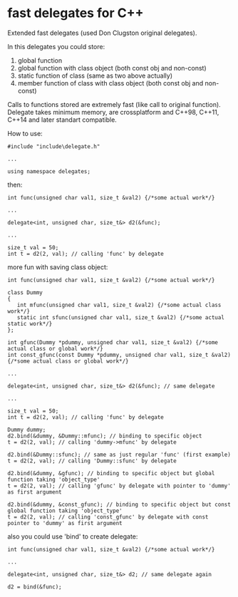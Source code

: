 # fast delegates for C++

Extended fast delegates (used Don Clugston original delegates).

In this delegates you could store:
1) global function
2) global function with class object (both const obj and non-const)
3) static function of class (same as two above actually)
4) member function of class with class object (both const obj and non-const)

Calls to functions stored are extremely fast (like call to original function). Delegate takes minimum memory, are crossplatform and C++98, C++11, C++14 and later standart compatible.

How to use:
```
#include "include\delegate.h"

...

using namespace delegates;
```
then:

```
int func(unsigned char val1, size_t &val2) {/*some actual work*/}

...

delegate<int, unsigned char, size_t&> d2(&func);

...

size_t val = 50;
int t = d2(2, val); // calling 'func' by delegate
```
more fun with saving class object:

```
int func(unsigned char val1, size_t &val2) {/*some actual work*/}

class Dummy
{
   int mfunc(unsigned char val1, size_t &val2) {/*some actual class work*/}
   static int sfunc(unsigned char val1, size_t &val2) {/*some actual static work*/}
};

int gfunc(Dummy *pdummy, unsigned char val1, size_t &val2) {/*some actual class or global work*/}
int const_gfunc(const Dummy *pdummy, unsigned char val1, size_t &val2) {/*some actual class or global work*/}

...

delegate<int, unsigned char, size_t&> d2(&func); // same delegate

...

size_t val = 50;
int t = d2(2, val); // calling 'func' by delegate

Dummy dummy;
d2.bind(&dummy, &Dummy::mfunc); // binding to specific object
t = d2(2, val); // calling 'dummy->mfunc' by delegate

d2.bind(&Dummy::sfunc); // same as just regular 'func' (first example)
t = d2(2, val); // calling 'Dummy::sfunc' by delegate

d2.bind(&dummy, &gfunc); // binding to specific object but global function taking 'object_type'
t = d2(2, val); // calling 'gfunc' by delegate with pointer to 'dummy' as first argument

d2.bind(&dummy, &const_gfunc); // binding to specific object but const global function taking 'object_type'
t = d2(2, val); // calling 'const_gfunc' by delegate with const pointer to 'dummy' as first argument
```

also you could use 'bind' to create delegate:

```
int func(unsigned char val1, size_t &val2) {/*some actual work*/}

...

delegate<int, unsigned char, size_t&> d2; // same delegate again

d2 = bind(&func);
```
